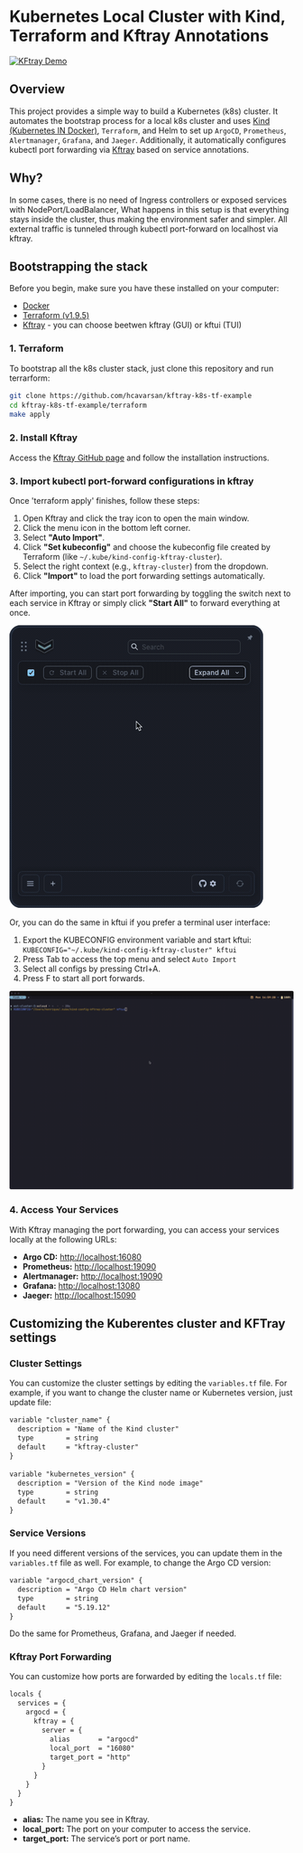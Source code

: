 # Kubernetes Local Cluster with Kind, Terraform and Kftray Annotations


[![KFtray Demo](https://raw.githubusercontent.com/hcavarsan/kftray-blog/175ab7b009619f33dd5224f10e110bd5d55c0504/public/img/auto-import.gif)](https://github.com/hcavarsan/kftray)


## Overview

This project provides a simple way to build a Kubernetes (k8s) cluster. It automates the bootstrap process for a local k8s cluster and uses [Kind (Kubernetes IN Docker)](https://kind.sigs.k8s.io/), `Terraform`, and Helm to set up `ArgoCD`, `Prometheus`, `Alertmanager`, `Grafana`, and `Jaeger`. Additionally, it automatically configures kubectl port forwarding via [Kftray](https://github.com/hcavarsan/kftray) based on service annotations.

## Why?

In some cases, there is no need of Ingress controllers or exposed services with NodePort/LoadBalancer,  What happens in this setup is that everything stays inside the cluster, thus making the environment safer and simpler. All external traffic is tunneled through kubectl port-forward on localhost via kftray.

## Bootstrapping the stack

Before you begin, make sure you have these installed on your computer:

- [Docker](https://www.docker.com/get-started)
- [Terraform (v1.9.5)](https://www.terraform.io/downloads.html)
- [Kftray](https://github.com/hcavarsan/kftray) - you can choose beetwen kftray (GUI) or kftui (TUI)

### 1. Terraform

To bootstrap all the k8s cluster stack, just clone this repository and run terrarform:

```bash
git clone https://github.com/hcavarsan/kftray-k8s-tf-example
cd kftray-k8s-tf-example/terraform
make apply
```

### 2. Install Kftray

Access the [Kftray GitHub page](https://github.com/hcavarsan/kftray) and follow the installation instructions.

### 3. Import kubectl port-forward configurations in kftray

Once 'terraform apply' finishes, follow these steps:

1. Open Kftray and click the tray icon to open the main window.
2. Click the menu icon in the bottom left corner.
3. Select **"Auto Import"**.
4. Click **"Set kubeconfig"** and choose the kubeconfig file created by Terraform (like `~/.kube/kind-config-kftray-cluster`).
5. Select the right context (e.g., `kftray-cluster`) from the dropdown.
6. Click **"Import"** to load the port forwarding settings automatically.


After importing, you can start port forwarding by toggling the switch next to each service in Kftray or simply click **"Start All"** to forward everything at once.

  <a href="https://github.com/hcavarsan/kftray">
    <img src="docs/kftray.gif" alt="KFtray Import">
  </a>


Or, you can do the same in kftui if you prefer a terminal user interface:

1. Export the KUBECONFIG environment variable and start kftui:
   `KUBECONFIG="~/.kube/kind-config-kftray-cluster" kftui`
2. Press Tab to access the top menu and select `Auto Import`
3. Select all configs by pressing Ctrl+A.
4. Press F to start all port forwards.

  <a href="https://github.com/hcavarsan/kftray">
    <img src="docs/kftui.gif" alt="KFtray Import">
  </a>


### 4. Access Your Services

With Kftray managing the port forwarding, you can access your services locally at the following URLs:

- **Argo CD:** [http://localhost:16080](http://localhost:16080)
- **Prometheus:** [http://localhost:19090](http://localhost:19090)
- **Alertmanager:** [http://localhost:19090](http://localhost:19093)
- **Grafana:** [http://localhost:13080](http://localhost:13080)
- **Jaeger:** [http://localhost:15090](http://localhost:15090)


## Customizing the Kuberentes cluster and KFTray settings

### Cluster Settings

You can customize the cluster settings by editing the `variables.tf` file. For example, if you want to change the cluster name or Kubernetes version, just update file:

```hcl
variable "cluster_name" {
  description = "Name of the Kind cluster"
  type        = string
  default     = "kftray-cluster"
}

variable "kubernetes_version" {
  description = "Version of the Kind node image"
  type        = string
  default     = "v1.30.4"
}
```

### Service Versions

If you need different versions of the services, you can update them in the `variables.tf` file as well. For example, to change the Argo CD version:

```hcl
variable "argocd_chart_version" {
  description = "Argo CD Helm chart version"
  type        = string
  default     = "5.19.12"
}
```

Do the same for Prometheus, Grafana, and Jaeger if needed.

### Kftray Port Forwarding

You can customize how ports are forwarded by editing the `locals.tf` file:

```hcl
locals {
  services = {
    argocd = {
      kftray = {
        server = {
          alias       = "argocd"
          local_port  = "16080"
          target_port = "http"
        }
      }
    }
  }
}
```

- **alias:** The name you see in Kftray.
- **local_port:** The port on your computer to access the service.
- **target_port:** The service’s port or port name.
